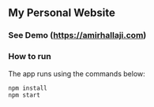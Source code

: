 ## My Personal Website

### See Demo (https://amirhallaji.com)

### How to run
The app runs using the commands below:

```bash
npm install
npm start
```
